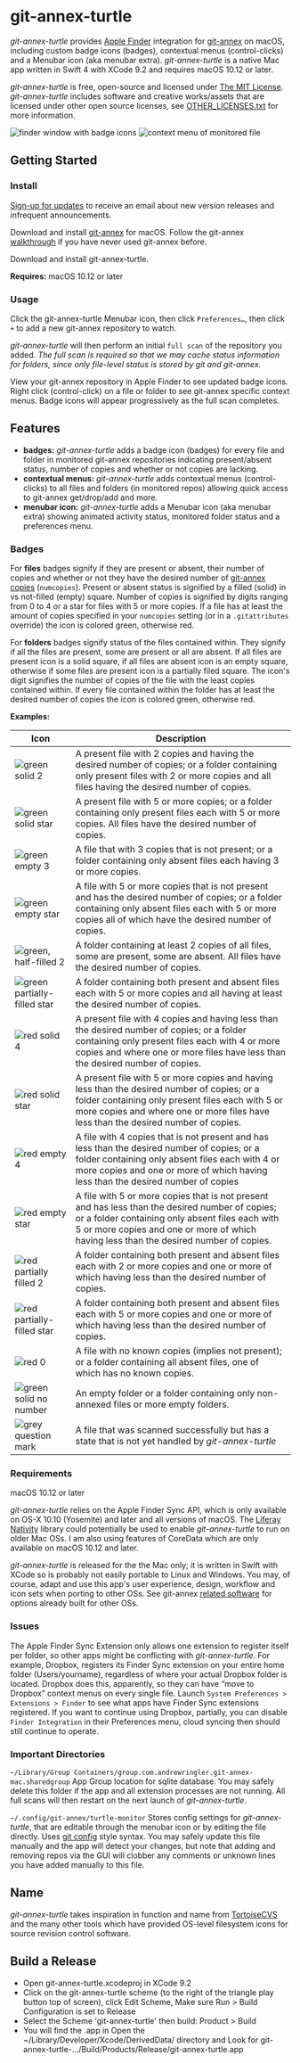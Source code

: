 # git-annex-turtle
*git-annex-turtle* provides <a href="https://en.wikipedia.org/wiki/Finder_(software)">Apple Finder</a> integration for [git-annex](http://git-annex.branchable.com/) on macOS, including custom badge icons (badges), contextual menus (control-clicks) and a Menubar icon (aka menubar extra). *git-annex-turtle* is a native Mac app written in Swift 4 with XCode 9.2 and requires macOS 10.12 or later. 

*git-annex-turtle* is free, open-source and licensed under [The MIT License](https://opensource.org/licenses/MIT). *git-annex-turtle* includes software and creative works/assets that are licensed under other open source licenses, see [OTHER_LICENSES.txt](OTHER_LICENSES.txt) for more information.

![finder window with badge icons](documentation/2018-3-7-badge-icons-in-finder.png)
![context menu of monitored file](documentation/2018-3-7-context-menu-whitebkg.png)

## Getting Started
### Install
[Sign-up for updates](http://eepurl.com/dndzG9) to receive an email about new version releases and infrequent announcements.

Download and install [git-annex](http://git-annex.branchable.com/install/OSX/) for macOS. Follow the git-annex [walkthrough](http://git-annex.branchable.com/walkthrough/) if you have never used git-annex before.

Download and install git-annex-turtle.

**Requires:** macOS 10.12 or later

### Usage
Click the git-annex-turtle Menubar icon, then click `Preferences…`, then click `+` to add a new git-annex repository to watch.

*git-annex-turtle* will then perform an initial `full scan` of the repository you added. *The full scan is required so that we may cache status information for folders, since only file-level status is stored by git and git-annex.*

View your git-annex repository in Apple Finder to see updated badge icons. Right click (control-click) on a file or folder to see git-annex specific context menus. Badge icons will appear progressively as the full scan completes.

## Features
 * **badges:** *git-annex-turtle* adds a badge icon (badges) for every file and folder in monitored git-annex repositories indicating present/absent status, number of copies and whether or not copies are lacking.
 * **contextual menus:** *git-annex-turtle* adds contextual menus (control-clicks) to all files and folders (in monitored repos) allowing quick access to git-annex get/drop/add and more.
 * **menubar icon:** *git-annex-turtle* adds a Menubar icon (aka menubar extra) showing animated activity status, monitored folder status and a preferences menu.

### Badges
For **files** badges signify if they are present or absent, their number of copies and whether or not they have the desired number of [git-annex copies](https://git-annex.branchable.com/git-annex-numcopies/) (`numcopies`). Present or absent status is signified by a filled (solid) in vs not-filled (empty) square. Number of copies is signified by digits ranging from 0 to 4 or a star for files with 5 or more copies. If a file has at least the amount of copies specified in your `numcopies` setting (or in a `.gitattributes` override) the icon is colored green, otherwise red.

For **folders** badges signify status of the files contained within. They signify if all the files are present, some are present or all are absent. If all files are present icon is a solid square, if all files are absent icon is an empty square, otherwise if some files are present icon is a partially filed square. The icon's digit signifies the number of copies of the file with the least copies contained within. If every file contained within the folder has at least the desired number of copies the icon is colored green, otherwise red.

**Examples:**

| Icon | Description |
| ---- | ----------- |
| ![green solid 2](documentation/icons/SolidGreen12x12_2.png) | A present file with 2 copies and having the desired number of copies; or a folder containing only present files with 2 or more copies and all files having the desired number of copies. |
| ![green solid star](documentation/icons/SolidGreen12x12_Star.png) | A present file with 5 or more copies; or a folder containing only present files each with 5 or more copies. All files have the desired number of copies. |
| ![green empty 3](documentation/icons/OutlineGreen12x12_3.png) | A file that with 3 copies that is not present; or a folder containing only absent files each having 3 or more copies. |
| ![green empty star](documentation/icons/OutlineGreen12x12_Star.png) | A file with 5 or more copies that is not present and has the desired number of copies; or a folder containing only absent files each with 5 or more copies all of which have the desired number of copies. |
| ![green, half-filled 2](documentation/icons/HalfGreen12x12_2.png) | A folder containing at least 2 copies of all files, some are present, some are absent. All files have the desired number of copies. |
| ![green partially-filled star](documentation/icons/HalfGreen12x12_Star.png) | A folder containing both present and absent files each with 5 or more copies and all having at least the desired number of copies. |
| ![red solid 4](documentation/icons/SolidRed12x12_4.png) | A present file with 4 copies and having less than the desired number of copies; or a folder containing only present files each with 4 or more copies and where one or more files have less than the desired number of copies.  |
| ![red solid star](documentation/icons/SolidRed12x12_Star.png) | A present file with 5 or more copies and having less than the desired number of copies; or a folder containing only present files each with 5 or more copies and where one or more files have less than the desired number of copies. |
| ![red empty 4](documentation/icons/OutlineRed12x12_4.png) | A file with 4 copies that is not present and has less than the desired number of copies; or a folder containing only absent files each with 4 or more copies and one or more of which having less than the desired number of copies |
| ![red empty star](documentation/icons/OutlineRed12x12_Star.png) | A file with 5 or more copies that is not present and has less than the desired number of copies; or a folder containing only absent files each with 5 or more copies and one or more of which having less than the desired number of copies. |
| ![red partially filled 2](documentation/icons/HalfRed12x12_2.png) | A folder containing both present and absent files each with 2 or more copies and one or more of which having less than the desired number of copies. |
| ![red partially-filled star](documentation/icons/HalfRed12x12_Star.png) | A folder containing both present and absent files each with 5 or more copies and one or more of which having less than the desired number of copies. |
| ![red 0](documentation/icons/Red12x12_0.png) | A file with no known copies (implies not present); or a folder containing all absent files, one of which has no known copies. |
| ![green solid no number](documentation/icons/SolidGreen12x12.png) | An empty folder or a folder containing only non-annexed files or more empty folders. |
| ![grey question mark](documentation/icons/QuestionGray12x12.png) | A file that was scanned successfully but has a state that is not yet handled by *git-annex-turtle* |

### Requirements
macOS 10.12 or later

*git-annex-turtle* relies on the Apple Finder Sync API, which is only available on OS-X 10.10 (Yosemite) and later and all versions of macOS. The [Liferay Nativity](https://github.com/liferay/liferay-nativity) library could potentially be used to enable *git-annex-turtle* to run on older Mac OSs. I am also using features of CoreData which are only available on macOS 10.12 and later.

*git-annex-turtle* is released for the the Mac only; it is written in Swift with XCode so is probably not easily portable to Linux and Windows. You may, of course, adapt and use this app's user experience, design, workflow and icon sets when porting to other OSs. See git-annex [related software](http://git-annex.branchable.com/related_software/) for options already built for other OSs.

### Issues
The Apple Finder Sync Extension only allows one extension to register itself per folder, so other apps might be conflicting with *git-annex-turtle*. For example, Dropbox, registers its Finder Sync extension on your entire home folder (Users/yourname), regardless of where your actual Dropbox folder is located. Dropbox does this, apparently, so they can have “move to Dropbox” context menus on every single file. Launch `System Preferences > Extensions > Finder` to see what apps have Finder Sync extensions registered. If you want to continue using Dropbox, partially, you can disable `Finder Integration` in their Preferences menu, cloud syncing then should still continue to operate.

### Important Directories
`~/Library/Group Containers/group.com.andrewringler.git-annex-mac.sharedgroup`
App Group location for sqlite database. You may safely delete this folder if the app and all extension processes are not running. All full scans will then restart on the next launch of *git-annex-turtle*.

 `~/.config/git-annex/turtle-monitor`
Stores config settings for *git-annex-turtle*, that are editable through the menubar icon or by editing the file directly. Uses [git config](https://git-scm.com/docs/git-config/) style syntax. You may safely update this file manually and the app will detect your changes, but note that adding and removing repos via the GUI will clobber any comments or unknown lines you have added manually to this file. 

## Name
*git-annex-turtle* takes inspiration in function and name from [TortoiseCVS](https://en.wikipedia.org/wiki/TortoiseCVS) and the many other tools which have provided OS-level filesystem icons for source revision control software.

## Build a Release
 * Open git-annex-turtle.xcodeproj in XCode 9.2
 * Click on the git-annex-turtle scheme (to the right of the triangle play button top of screen), click Edit Scheme, Make sure Run > Build Configuration is set to Release
 * Select the Scheme 'git-annex-turtle' then build: Product > Build 
 * You will find the .app in Open the ~/Library/Developer/Xcode/DerivedData/ directory and Look for git-annex-turtle-…/Build/Products/Release/git-annex-turtle.app
